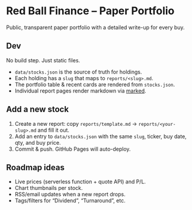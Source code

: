 # Red Ball Finance – Paper Portfolio

Public, transparent paper portfolio with a detailed write-up for every buy.

## Dev
No build step. Just static files.

- `data/stocks.json` is the source of truth for holdings.
- Each holding has a `slug` that maps to `reports/<slug>.md`.
- The portfolio table & recent cards are rendered from `stocks.json`.
- Individual report pages render markdown via [marked](https://github.com/markedjs/marked).

## Add a new stock
1. Create a new report: copy `reports/template.md` → `reports/<your-slug>.md` and fill it out.
2. Add an entry to `data/stocks.json` with the same `slug`, ticker, buy date, qty, and buy price.
3. Commit & push. GitHub Pages will auto-deploy.

## Roadmap ideas
- Live prices (serverless function + quote API) and P/L.
- Chart thumbnails per stock.
- RSS/email updates when a new report drops.
- Tags/filters for “Dividend”, “Turnaround”, etc.

